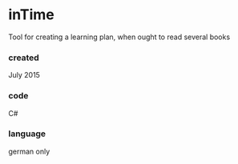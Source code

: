 # inTime
Tool for creating a learning plan, when ought to read several books
### created
July 2015
### code
C#
### language 
german only
